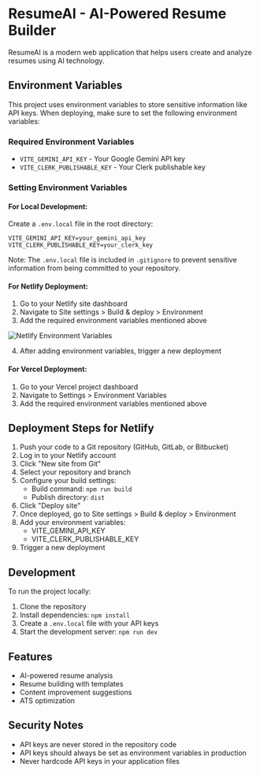 
# ResumeAI - AI-Powered Resume Builder

ResumeAI is a modern web application that helps users create and analyze resumes using AI technology.

## Environment Variables

This project uses environment variables to store sensitive information like API keys. When deploying, make sure to set the following environment variables:

### Required Environment Variables

- `VITE_GEMINI_API_KEY` - Your Google Gemini API key
- `VITE_CLERK_PUBLISHABLE_KEY` - Your Clerk publishable key

### Setting Environment Variables

#### For Local Development:

Create a `.env.local` file in the root directory:

```
VITE_GEMINI_API_KEY=your_gemini_api_key
VITE_CLERK_PUBLISHABLE_KEY=your_clerk_key
```

Note: The `.env.local` file is included in `.gitignore` to prevent sensitive information from being committed to your repository.

#### For Netlify Deployment:

1. Go to your Netlify site dashboard
2. Navigate to Site settings > Build & deploy > Environment
3. Add the required environment variables mentioned above

![Netlify Environment Variables](https://docs.netlify.com/images/configure-builds/environment-variables.png)

4. After adding environment variables, trigger a new deployment

#### For Vercel Deployment:

1. Go to your Vercel project dashboard
2. Navigate to Settings > Environment Variables
3. Add the required environment variables mentioned above

## Deployment Steps for Netlify

1. Push your code to a Git repository (GitHub, GitLab, or Bitbucket)
2. Log in to your Netlify account
3. Click "New site from Git"
4. Select your repository and branch
5. Configure your build settings:
   - Build command: `npm run build`
   - Publish directory: `dist`
6. Click "Deploy site"
7. Once deployed, go to Site settings > Build & deploy > Environment
8. Add your environment variables:
   - VITE_GEMINI_API_KEY
   - VITE_CLERK_PUBLISHABLE_KEY
9. Trigger a new deployment

## Development

To run the project locally:

1. Clone the repository
2. Install dependencies: `npm install`
3. Create a `.env.local` file with your API keys
4. Start the development server: `npm run dev`

## Features

- AI-powered resume analysis
- Resume building with templates
- Content improvement suggestions
- ATS optimization

## Security Notes

- API keys are never stored in the repository code
- API keys should always be set as environment variables in production
- Never hardcode API keys in your application files

